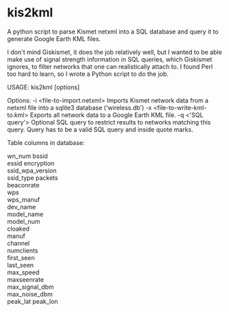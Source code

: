 # kis2kml
A python script to parse Kismet netxml into a SQL database and query it to generate Google Earth KML files.

I don't mind Giskismet, it does the job relatively well, but I wanted to be able make use of signal strength information in SQL queries, which Giskismet ignores, to filter networks that one can realistically attach to. I found Perl too hard to learn, so I wrote a Python script to do the job.

USAGE:
kis2kml [options]

Options:
  -i <file-to-import.netxml>       Imports Kismet network data from a netxml file into a sqlite3 database ('wireless.db')
  -x <file-to-write-kml-to.kml>    Exports all network data to a Google Earth KML file.
        -q <'SQL query'>           Optional SQL query to restrict results to networks matching this query.
                                   Query has to be a valid SQL query and inside quote marks.
                                   
Table columns in database:

  wn_num bssid <br>
  essid encryption <br>
  ssid_wpa_version <br>
  ssid_type packets <br>
  beaconrate <br>
  wps <br>
  wps_manuf <br>
  dev_name <br>
  model_name<br>
  model_num <br>
  cloaked <br>
  manuf <br>
  channel <br>
  numclients <br>
  first_seen <br>
  last_seen <br>
  max_speed <br>
  maxseenrate <br>
  max_signal_dbm<br>
  max_noise_dbm <br>
  peak_lat peak_lon<br>
